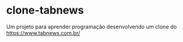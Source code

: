 # clone-tabnews

Um projeto para aprender programação desenvolvendo um clone do https://www.tabnews.com.br/
